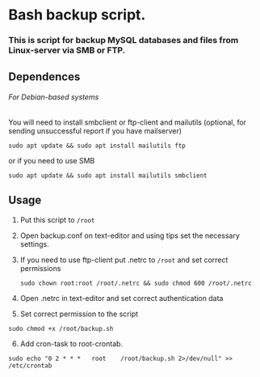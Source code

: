 # Bash backup script.
### This is script for backup MySQL databases and files from Linux-server via SMB or FTP.

## Dependences
###### For Debian-based systems
You will need to install smbclient or ftp-client and mailutils (optional, for sending unsuccessful report if you have mailserver)
```
sudo apt update && sudo apt install mailutils ftp
```
or if you need to use SMB
```
sudo apt update && sudo apt install mailutils smbclient
```
## Usage
1. Put this script to `/root` 
2. Open backup.conf on text-editor and using tips set the necessary settings.
3. If you need to use ftp-client put .netrc to `/root` and set correct permissions

   `sudo chown root:root /root/.netrc && sudo chmod 600 /root/.netrc`
   
4. Open .netrc in text-editor and set correct authentication data
5. Set correct permission to the script

`sudo chmod +x /root/backup.sh`

6. Add cron-task to root-crontab.

`sudo echo "0 2 * * *	root	/root/backup.sh 2>/dev/null" >> /etc/crontab`
